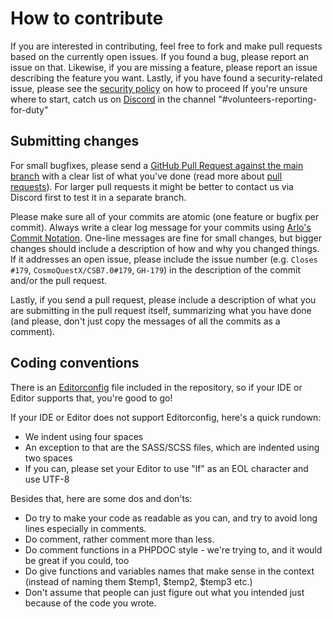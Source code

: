 # How to contribute

If you are interested in contributing, feel free to fork and make pull requests based on the currently open issues.
If you found a bug, please report an issue on that. Likewise, if you are missing a feature, please report an issue describing the feature you want.
Lastly, if you have found a security-related issue, please see the [security policy](/SECURITY.md) on how to proceed
If you're unsure where to start, catch us on [Discord](https://discord.gg/X8rw4vv) in the channel "#volunteers-reporting-for-duty"


## Submitting changes

For small bugfixes, please send a [GitHub Pull Request against the main branch](../../pull/new/main) with a clear list of what you've done (read more about [pull requests](http://help.github.com/pull-requests/)).
For larger pull requests it might be better to contact us via Discord first to test it in a separate branch.

Please make sure all of your commits are atomic (one feature or bugfix per commit).
Always write a clear log message for your commits using [Arlo's Commit Notation](arlos_notation.md). One-line messages are fine for small changes, but bigger changes should include a description of how and why you changed things.
If it addresses an open issue, please include the issue number (e.g. `Closes #179`, `CosmoQuestX/CSB7.0#179`, `GH-179`) in the description of the commit and/or the pull request.

Lastly, if you send a pull request, please include a description of what you are submitting in the pull request itself, summarizing what you have done (and please, don't just copy the messages of all the commits as a comment).

## Coding conventions

There is an [Editorconfig](https://editorconfig.org/) file included in the repository, so if your IDE or Editor supports that, you're good to go!

If your IDE or Editor does not support Editorconfig, here's a quick rundown:

  * We indent using four spaces
  * An exception to that are the SASS/SCSS files, which are indented using two spaces
  * If you can, please set your Editor to use "lf" as an EOL character and use UTF-8

Besides that, here are some dos and don'ts:

  * Do try to make your code as readable as you can, and try to avoid long lines especially in comments.
  * Do comment, rather comment more than less.
  * Do comment functions in a PHPDOC style - we're trying to, and it would be great if you could, too
  * Do give functions and variables names that make sense in the context (instead of naming them $temp1, $temp2, $temp3 etc.)
  * Don't assume that people can just figure out what you intended just because of the code you wrote.



